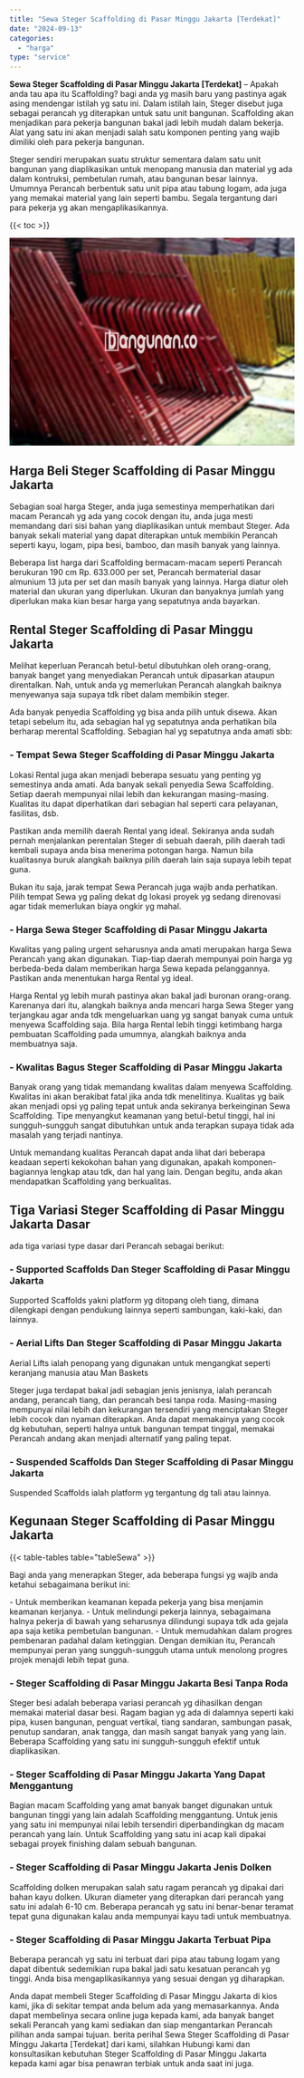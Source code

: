 ```yaml
---
title: "Sewa Steger Scaffolding di Pasar Minggu Jakarta [Terdekat]"
date: "2024-09-13"
categories: 
  - "harga"
type: "service"
---
```


**Sewa Steger Scaffolding di Pasar Minggu Jakarta \[Terdekat\]** – Apakah anda tau apa itu Scaffolding? bagi anda yg masih baru yang pastinya agak asing mendengar istilah yg satu ini. Dalam istilah lain, Steger disebut juga sebagai perancah yg diterapkan untuk satu unit bangunan. Scaffolding akan menjadikan para pekerja bangunan bakal jadi lebih mudah dalam bekerja. Alat yang satu ini akan menjadi salah satu komponen penting yang wajib dimiliki oleh para pekerja bangunan.

Steger sendiri merupakan suatu struktur sementara dalam satu unit bangunan yang diaplikasikan untuk menopang manusia dan material yg ada dalam kontruksi, pembetulan rumah, atau bangunan besar lainnya. Umumnya Perancah berbentuk satu unit pipa atau tabung logam, ada juga yang memakai material yang lain seperti bambu. Segala tergantung dari para pekerja yg akan mengaplikasikannya.

{{< toc >}}

![Sewa Steger Scaffolding di Pasar Minggu Jakarta [Terdekat]](/images/sewa-scaffolding-steger-30.png)

## Harga Beli Steger Scaffolding di Pasar Minggu Jakarta

Sebagian soal harga Steger, anda juga semestinya memperhatikan dari macam Perancah yg ada yang cocok dengan itu, anda juga mesti memandang dari sisi bahan yang diaplikasikan untuk membaut Steger. Ada banyak sekali material yang dapat diterapkan untuk membikin Perancah seperti kayu, logam, pipa besi, bamboo, dan masih banyak yang lainnya.

Beberapa list harga dari Scaffolding bermacam-macam seperti Perancah berukuran 190 cm Rp. 633.000 per set, Perancah bermaterial dasar almunium 13 juta per set dan masih banyak yang lainnya. Harga diatur oleh material dan ukuran yang diperlukan. Ukuran dan banyaknya jumlah yang diperlukan maka kian besar harga yang sepatutnya anda bayarkan.

## Rental Steger Scaffolding di Pasar Minggu Jakarta

Melihat keperluan Perancah betul-betul dibutuhkan oleh orang-orang, banyak banget yang menyediakan Perancah untuk dipasarkan ataupun direntalkan. Nah, untuk anda yg memerlukan Perancah alangkah baiknya menyewanya saja supaya tdk ribet dalam membikin steger.

Ada banyak penyedia Scaffolding yg bisa anda pilih untuk disewa. Akan tetapi sebelum itu, ada sebagian hal yg sepatutnya anda perhatikan bila berharap merental Scaffolding. Sebagian hal yg sepatutnya anda amati sbb:

### \- Tempat Sewa Steger Scaffolding di Pasar Minggu Jakarta

Lokasi Rental juga akan menjadi beberapa sesuatu yang penting yg semestinya anda amati. Ada banyak sekali penyedia Sewa Scaffolding. Setiap daerah mempunyai nilai lebih dan kekurangan masing-masing. Kualitas itu dapat diperhatikan dari sebagian hal seperti cara pelayanan, fasilitas, dsb.

Pastikan anda memilih daerah Rental yang ideal. Sekiranya anda sudah pernah menjalankan perentalan Steger di sebuah daerah, pilih daerah tadi kembali supaya anda bisa menerima potongan harga. Namun bila kualitasnya buruk alangkah baiknya pilih daerah lain saja supaya lebih tepat guna.

Bukan itu saja, jarak tempat Sewa Perancah juga wajib anda perhatikan. Pilih tempat Sewa yg paling dekat dg lokasi proyek yg sedang direnovasi agar tidak memerlukan biaya ongkir yg mahal.

### \- Harga Sewa Steger Scaffolding di Pasar Minggu Jakarta

Kwalitas yang paling urgent seharusnya anda amati merupakan harga Sewa Perancah yang akan digunakan. Tiap-tiap daerah mempunyai poin harga yg berbeda-beda dalam memberikan harga Sewa kepada pelanggannya. Pastikan anda menentukan harga Rental yg ideal.

Harga Rental yg lebih murah pastinya akan bakal jadi buronan orang-orang. Karenanya dari itu, alangkah baiknya anda mencari harga Sewa Steger yang terjangkau agar anda tdk mengeluarkan uang yg sangat banyak cuma untuk menyewa Scaffolding saja. Bila harga Rental lebih tinggi ketimbang harga pembuatan Scaffolding pada umumnya, alangkah baiknya anda membuatnya saja.

### \- Kwalitas Bagus Steger Scaffolding di Pasar Minggu Jakarta

Banyak orang yang tidak memandang kwalitas dalam menyewa Scaffolding. Kwalitas ini akan berakibat fatal jika anda tdk menelitinya. Kualitas yg baik akan menjadi opsi yg paling tepat untuk anda sekiranya berkeinginan Sewa Scaffolding. Tipe menyangkut keamanan yang betul-betul tinggi, hal ini sungguh-sungguh sangat dibutuhkan untuk anda terapkan supaya tidak ada masalah yang terjadi nantinya.

Untuk memandang kualitas Perancah dapat anda lihat dari beberapa keadaan seperti kekokohan bahan yang digunakan, apakah komponen-bagiannya lengkap atau tdk, dan hal yang lain. Dengan begitu, anda akan mendapatkan Scaffolding yang berkualitas.

## Tiga Variasi Steger Scaffolding di Pasar Minggu Jakarta Dasar

ada tiga variasi type dasar dari Perancah sebagai berikut:

### \- Supported Scaffolds Dan Steger Scaffolding di Pasar Minggu Jakarta

Supported Scaffolds yakni platform yg ditopang oleh tiang, dimana dilengkapi dengan pendukung lainnya seperti sambungan, kaki-kaki, dan lainnya.

### \- Aerial Lifts Dan Steger Scaffolding di Pasar Minggu Jakarta

Aerial Lifts ialah penopang yang digunakan untuk mengangkat seperti keranjang manusia atau Man Baskets

Steger juga terdapat bakal jadi sebagian jenis jenisnya, ialah perancah andang, perancah tiang, dan perancah besi tanpa roda. Masing-masing mempunyai nilai lebih dan kekurangan tersendiri yang menciptakan Steger lebih cocok dan nyaman diterapkan. Anda dapat memakainya yang cocok dg kebutuhan, seperti halnya untuk bangunan tempat tinggal, memakai Perancah andang akan menjadi alternatif yang paling tepat.

### \- Suspended Scaffolds Dan Steger Scaffolding di Pasar Minggu Jakarta

Suspended Scaffolds ialah platform yg tergantung dg tali atau lainnya.

## Kegunaan Steger Scaffolding di Pasar Minggu Jakarta

{{< table-tables table="tableSewa" >}}

Bagi anda yang menerapkan Steger, ada beberapa fungsi yg wajib anda ketahui sebagaimana berikut ini:

\- Untuk memberikan keamanan kepada pekerja yang bisa menjamin keamanan kerjanya. - Untuk melindungi pekerja lainnya, sebagaimana halnya pekerja di bawah yang seharusnya dilindungi supaya tdk ada gejala apa saja ketika pembetulan bangunan. - Untuk memudahkan dalam progres pembenaran padahal dalam ketinggian. Dengan demikian itu, Perancah mempunyai peran yang sungguh-sungguh utama untuk menolong progres projek menajdi lebih tepat guna.

### \- Steger Scaffolding di Pasar Minggu Jakarta Besi Tanpa Roda

Steger besi adalah beberapa variasi perancah yg dihasilkan dengan memakai material dasar besi. Ragam bagian yg ada di dalamnya seperti kaki pipa, kusen bangunan, penguat vertikal, tiang sandaran, sambungan pasak, penutup sandaran, anak tangga, dan masih sangat banyak yang yang lain. Beberapa Scaffolding yang satu ini sungguh-sungguh efektif untuk diaplikasikan.

### \- Steger Scaffolding di Pasar Minggu Jakarta Yang Dapat Menggantung

Bagian macam Scaffolding yang amat banyak banget digunakan untuk bangunan tinggi yang lain adalah Scaffolding menggantung. Untuk jenis yang satu ini mempunyai nilai lebih tersendiri diperbandingkan dg macam perancah yang lain. Untuk Scaffolding yang satu ini acap kali dipakai sebagai proyek finishing dalam sebuah bangunan.

### \- Steger Scaffolding di Pasar Minggu Jakarta Jenis Dolken

Scaffolding dolken merupakan salah satu ragam perancah yg dipakai dari bahan kayu dolken. Ukuran diameter yang diterapkan dari perancah yang satu ini adalah 6-10 cm. Beberapa perancah yg satu ini benar-benar teramat tepat guna digunakan kalau anda mempunyai kayu tadi untuk membuatnya.

### \- Steger Scaffolding di Pasar Minggu Jakarta Terbuat Pipa

Beberapa perancah yg satu ini terbuat dari pipa atau tabung logam yang dapat dibentuk sedemikian rupa bakal jadi satu kesatuan perancah yg tinggi. Anda bisa mengaplikasikannya yang sesuai dengan yg diharapkan.

Anda dapat membeli Steger Scaffolding di Pasar Minggu Jakarta di kios kami, jika di sekitar tempat anda belum ada yang memasarkannya. Anda dapat membelinya secara online juga kepada kami, ada banyak banget sekali Perancah yang kami sediakan dan siap mengantarkan Perancah pilihan anda sampai tujuan. berita perihal Sewa Steger Scaffolding di Pasar Minggu Jakarta \[Terdekat\] dari kami, silahkan Hubungi kami dan konsultasikan kebutuhan Steger Scaffolding di Pasar Minggu Jakarta kepada kami agar bisa penawran terbiak untuk anda saat ini juga.
